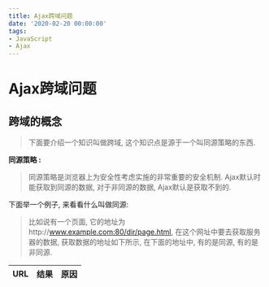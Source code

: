 ```yaml
---
title: Ajax跨域问题
date: '2020-02-20 00:00:00'
tags:
- JavaScript
- Ajax
---
```

# Ajax跨域问题

## 跨域的概念
> 下面要介绍一个知识叫做跨域, 这个知识点是源于一个叫同源策略的东西.

**同源策略 :**

> 同源策略是浏览器上为安全性考虑实施的非常重要的安全机制. Ajax默认时能获取到同源的数据, 对于非同源的数据, Ajax默认是获取不到的.

下面举一个例子, 来看看什么叫做同源:

> 比如说有一个页面, 它的地址为http://www.example.com:80/dir/page.html, 在这个网址中要去获取服务器的数据, 获取数据的地址如下所示, 在下面的地址中, 有的是同源, 有的是非同源.

URL | 结果 | 原因
--- | --- | --- 
